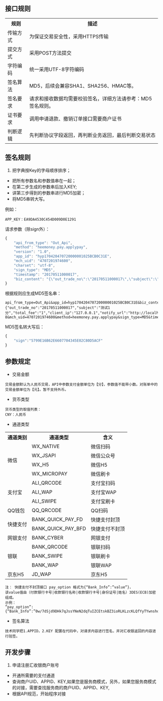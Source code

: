 ## 接口规则

<table data-hy-role="doctbl">
    <tr>
        <th>规则</th>
        <th>描述</th>   
    </tr>
    <tr>
        <td>传输方式</td>
        <td>为保证交易安全性，采用HTTPS传输</td>
    </tr>
    <tr>
        <td>提交方式</td>
        <td>采用POST方法提交</td>
    </tr>
    <tr>
        <td>字符编码</td>
        <td>统一采用UTF-8字符编码</td>
    </tr>
    <tr>
        <td>签名算法</td>
        <td>MD5，后续会兼容SHA1、SHA256、HMAC等。</td>
    </tr>
    <tr>
        <td>签名要求</td>
        <td>请求和接收数据均需要校验签名，详细方法请参考：MD5签名规则。</td>
    </tr>
    <tr>
        <td>证书要求</td>
        <td>调用申请退款、撤销订单接口需要商户证书</td>
    </tr>
    <tr>
        <td>判断逻辑</td>
        <td>先判断协议字段返回，再判断业务返回，最后判断交易状态</td>
    </tr>
</table>

## 签名规则

1. 把字典按Key的字母顺序排序；
- 把所有参数名和参数值串在一起；
- 在第二步生成的参数串后加入KEY;
- 讲第三步得到的参数串进行MD5加密；
- 将MD5串转大写。


例如：
```
APP_KEY：EA9DA4530C454D009D0E1291
```

请求参数（除sign外）：
```javascript
{
    "api_from_type": "Out_Api",
    "method": "heemoney.pay.applypay",
    "version": "1.0",
    "app_id": "hyp170420470720000001025BCB0C31E",
    "mch_uid": "4707201974600",
    "charset": "utf-8",
    "sign_type": "MD5",
    "timestamp": "20170511000017",
    "biz_content": "{\"out_trade_no\":\"20170511000017\",\"subject\":\"测试1分\",\"total_fee\":\"1\",\"client_ip\":\"127.0.0.1\",\"notify_url\":\"http://localhost/TestMergepay/Api/RecNotifyUrl.aspx\",\"return_url\":\"http://localhost/TestMergepay/Api/RecReturnUrl.aspx\",\"channel_type\":\"100\"}"
}
```

根据规则应生成MD5签名串：
```text
api_from_type=Out_Api&app_id=hyp170420470720000001025BCB0C31E&biz_content={"out_trade_no":"20170511000017","subject":"测试1分","total_fee":"1","client_ip":"127.0.0.1","notify_url":"http://localhost/TestMergepay/Api/RecNotifyUrl.aspx","return_url":"http://localhost/TestMergepay/Api/RecReturnUrl.aspx","channel_type":"100"}&charset=utf-8&mch_uid=4707201974600&method=heemoney.pay.applypay&sign_type=MD5&timestamp=20170511000017&version=1.0&key=EA9DA4530C454D009D0E1291
```

MD5签名转大写后：
```javascript
{
    "sign":"5799E16B62E6607704345E02C80D5ACF"
}
```



## 参数规定

- 交易金额
```text
交易金额默认为人民币交易，API中参数支付金额单位为【分】，参数值不能带小数。对账单中的交易金额单位为【元】。暂不支持外币。
```

- 货币类型
```text
货币类型的取值列表：
CNY：人民币
```

- 通道类型

<table data-hy-role="doctbl">
    <tr>
        <th>通道类别</th>
        <th>通道类型</th>
        <th>含义</th>
    </tr>
    <tr>
        <td rowspan="4">微信</td>
        <td>WX_NATIVE</td>
        <td>微信扫码</td>
    </tr>
    <tr>
        <td>WX_JSAPI</td>
        <td>微信公众号</td>
    </tr>
    <tr>
        <td>WX_H5</td>
        <td>微信H5</td>
    </tr>
    <tr>
        <td>WX_MICROPAY</td>
        <td>微信刷卡</td>
    </tr>
    <tr>
        <td rowspan="3">支付宝</td>
        <td>ALI_QRCODE</td>
        <td>支付宝扫码</td>
    </tr>
    <tr>
        <td>ALI_WAP</td>
        <td>支付宝WAP</td>
    </tr>
    <tr>
        <td>ALI_SWIPE</td>
        <td>支付宝刷卡</td>
    </tr>
    <tr>
        <td>QQ钱包</td>
        <td>QQ_QRCODE</td>
        <td>QQ扫码</td>
    </tr>
    <tr>
        <td rowspan="2">快捷支付</td>
        <td>BANK_QUICK_PAY_FD</td>
        <td>快捷支付封顶</td>
    </tr>
    <tr>
        <td>BANK_QUICK_PAY_BFD</td>
        <td>快捷支付不封顶</td>
    </tr>
    <tr>
        <td>网银支付</td>
        <td>BANK_CYBER</td>
        <td>网银支付</td>
    </tr>
    <tr>
        <td rowspan="3">银联</td>
        <td>BANK_QRCODE</td>
        <td>银联扫码</td>
    </tr>
    <tr>
        <td>BANK_SWIPE</td>
        <td>银联刷卡</td>
    </tr>
    <tr>
        <td>BANK_WAP</td>
        <td>银联WAP</td>
    </tr>
    <tr>
        <td>京东H5</td>
        <td>JD_WAP</td>
        <td>京东H5</td>
    </tr>
</table>


```text
注： 快捷支付不封顶接口 pay_option 格式为{“Bank_Info”:”value”}，
该value值由（付款银行卡号|收款银行名称|收款银行卡号|身份证号|姓名）3DES(ECB)加密组成。
示例：
”pay_option”:{“Bank_Info”:”0w/7dSjd9DHk7qJssYNeN2dqTuIZCEtskBZ3ioRLKLzcKLQfYyTYwnshoEXqKaLsDhkOyFjD9/zdb3wbffxDybUEM5DgR7zxRSKT0+Utiqc=”}
```


- 签名算法
 ```text
技术同学把1.APPID，2.KEY 配置在代码中，对请求内容进行签名，并对汇收银返回的内容进行验签。
 ```

## 开发步骤

1. 申请注册汇收银商户账号
- 开通所需要的支付通道
- 查询商户UID、APPID、KEY,如果您是服务商模式，另外，如果您服务商模式的对接，需要查找服务商的商户UID、APPID、KEY,
- 根据API规范，开始程序对接
